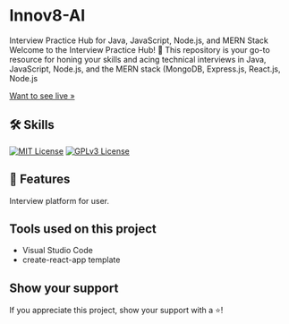 # Innov8-AI
Interview Practice Hub for Java, JavaScript, Node.js, and MERN Stack
Welcome to the Interview Practice Hub! 🚀 This repository is your go-to resource for honing your skills and acing technical interviews in Java, JavaScript, Node.js, and the MERN stack (MongoDB, Express.js, React.js, Node.js

[Want to see live »](https://cheery-salamander-07fac6.netlify.app/)


## 🛠 Skills
[![MIT License](https://camo.githubusercontent.com/268ac512e333b69600eb9773a8f80b7a251f4d6149642a50a551d4798183d621/68747470733a2f2f696d672e736869656c64732e696f2f62616467652f52656163742d3230323332413f7374796c653d666f722d7468652d6261646765266c6f676f3d7265616374266c6f676f436f6c6f723d363144414642)](https://choosealicense.com/licenses/mit/) [![GPLv3 License](https://camo.githubusercontent.com/93c855ae825c1757f3426f05a05f4949d3b786c5b22d0edb53143a9e8f8499f6/68747470733a2f2f696d672e736869656c64732e696f2f62616467652f4a6176615363726970742d3332333333303f7374796c653d666f722d7468652d6261646765266c6f676f3d6a617661736372697074266c6f676f436f6c6f723d463744463145)](https://opensource.org/licenses/)


## 🚀 Features
Interview platform for user.


## Tools used on this project
- Visual Studio Code
- create-react-app template
## Show your support

If you appreciate this project, show your support with a ⭐!
